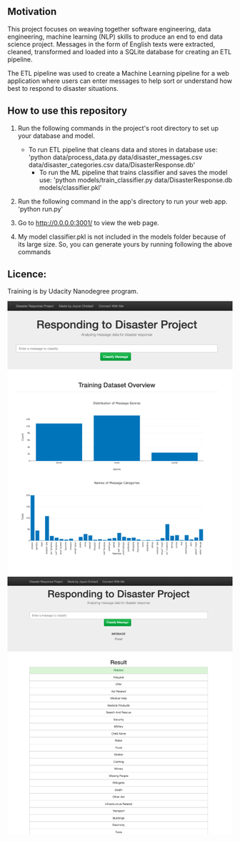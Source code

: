 ## Motivation
This project focuses on weaving together software engineering, data engineering, machine learning (NLP) skills to produce an end to end data science project. Messages in the form of English texts were extracted, cleaned, transformed and loaded into a SQLite database for creating an ETL pipeline.

The ETL pipeline was used to create a Machine Learning pipeline for a web application where users can enter messages to help sort or understand how best to respond to disaster situations.

## How to use this repository
1. Run the following commands in the project's root directory to set up your database and model.
   - To run ETL pipeline that cleans data and stores in database use: 'python data/process_data.py data/disaster_messages.csv data/disaster_categories.csv data/DisasterResponse.db'
	 - To run the ML pipeline that trains classifier and saves the model use: 'python models/train_classifier.py data/DisasterResponse.db models/classifier.pkl'

2. Run the following command in the app's directory to run your web app. 'python run.py'

3. Go to http://0.0.0.0:3001/ to view the web page.
4. My model classifier.pkl is not included in the models folder because of its large size. So, you can generate yours by running following the above commands

## Licence:
Training is by Udacity Nanodegree program.

![Project Results](Results/webapp.png)
![Web App Entry Example](Results/foodentry_webapp.png)
